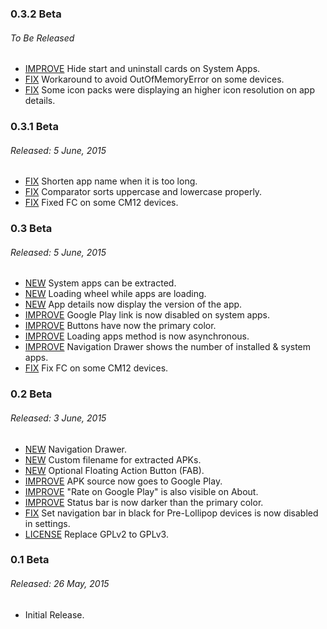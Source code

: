 ### 0.3.2 Beta
###### To Be Released
* [IMPROVE](https://github.com/javiersantos/MLManager/commit/a585cfb40aa49e992a7030c4eb92d6d72f231cee) Hide start and uninstall cards on System Apps.
* [FIX](https://github.com/javiersantos/MLManager/commit/2054330fef10c49bf8287f8fc04ac4b1d537bdf3) Workaround to avoid OutOfMemoryError on some devices.
* [FIX](https://github.com/javiersantos/MLManager/commit/6389260c14b932e82993bfc087c2b86439fa4bef) Some icon packs were displaying an higher icon resolution on app details.

### 0.3.1 Beta
###### Released: 5 June, 2015
* [FIX](https://github.com/javiersantos/MLManager/commit/1f2abd5aaf322e05cd256bfde9fe4246ae5086e9) Shorten app name when it is too long.
* [FIX](https://github.com/javiersantos/MLManager/commit/b015098c9584ab15a906857c96462e46860fc0a4) Comparator sorts uppercase and lowercase properly.
* [FIX](https://github.com/javiersantos/MLManager/commit/972ea4cc7970456b4b8ac0db6aa980b645c918ae) Fixed FC on some CM12 devices. 

### 0.3 Beta
###### Released: 5 June, 2015
* [NEW](https://github.com/javiersantos/MLManager/commit/c54aa4590c42ed343a2300a7e7aab0ab153c4848) System apps can be extracted.
* [NEW](https://github.com/javiersantos/MLManager/commit/2f195498c872cae9e2b764aa3c4f3010187730ba) Loading wheel while apps are loading.
* [NEW](https://github.com/javiersantos/MLManager/commit/3300d9353d99c35f361bfa50d259768d8b809a5e) App details now display the version of the app.
* [IMPROVE](https://github.com/javiersantos/MLManager/commit/951afe1a6b38bee17f842ecbede07bd726bc7be1) Google Play link is now disabled on system apps.
* [IMPROVE](https://github.com/javiersantos/MLManager/commit/26df5dd4b008fa875cbec628c29a2f1017c50c20) Buttons have now the primary color.
* [IMPROVE](https://github.com/javiersantos/MLManager/commit/1bb8e4d80fec3919d56cd68f3e380c77a99202d1) Loading apps method is now asynchronous.
* [IMPROVE](https://github.com/javiersantos/MLManager/commit/4b5e1fb97053461d41882bcc7f24b4b6f1b52498) Navigation Drawer shows the number of installed & system apps.
* [FIX](https://github.com/javiersantos/MLManager/commit/3df2434b2471d992b07ce0a5731bcfa24a7cd2c0) Fix FC on some CM12 devices.

### 0.2 Beta
###### Released: 3 June, 2015
* [NEW](https://github.com/javiersantos/MLManager/commit/a1c078a576e95306d3d60e3761957ce9ee538ed4) Navigation Drawer.
* [NEW](https://github.com/javiersantos/MLManager/commit/40d59d2f80ec370ce43e68738709d5a8da9727be) Custom filename for extracted APKs.
* [NEW](https://github.com/javiersantos/MLManager/commit/193e3ef5399686b2322f5d8d02498bd7d784ad8b) Optional Floating Action Button (FAB).
* [IMPROVE](https://github.com/javiersantos/MLManager/commit/be20f3b7d935472c743039ffd104865e48bbffe4) APK source now goes to Google Play.
* [IMPROVE](https://github.com/javiersantos/MLManager/commit/e40b4bb1f3480f40563b0260ea816b5b652c4c34) "Rate on Google Play" is also visible on About.
* [IMPROVE](https://github.com/javiersantos/MLManager/commit/d203c640b2c44a6a54fb0eb8392f46ed1758cd29) Status bar is now darker than the primary color.
* [FIX](https://github.com/javiersantos/MLManager/commit/d40d104aa09842e171054ae73ea9d2e549ccfd19) Set navigation bar in black for Pre-Lollipop devices is now disabled in settings.
* [LICENSE](https://github.com/javiersantos/MLManager/commit/04c7c4ef13596a299eb5a9da0adca061db1454dd) Replace GPLv2 to GPLv3.


### 0.1 Beta
###### Released: 26 May, 2015
* Initial Release.
